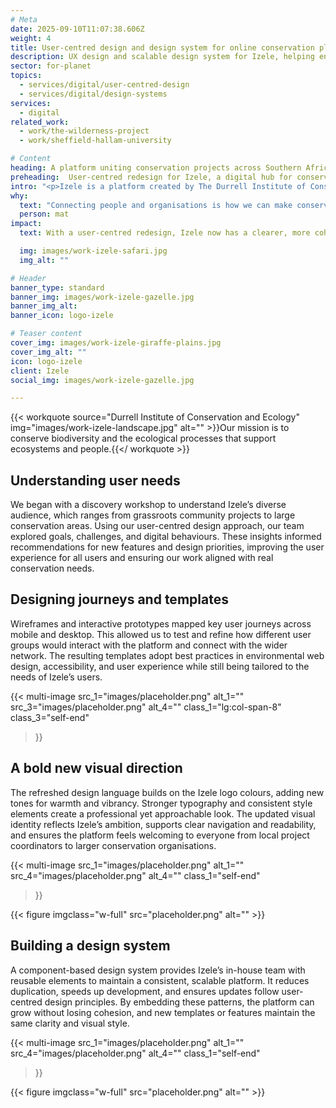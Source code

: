```yaml
---
# Meta
date: 2025-09-10T11:07:38.606Z
weight: 4
title: User-centred design and design system for online conservation platform
description: UX design and scalable design system for Izele, helping environmental organisations collaborate and share knowledge.
sector: for-planet
topics:
  - services/digital/user-centred-design
  - services/digital/design-systems
services:
  - digital
related_work:
  - work/the-wilderness-project
  - work/sheffield-hallam-university

# Content
heading: A platform uniting conservation projects across Southern Africa
preheading:  User-centred redesign for Izele, a digital hub for conservation organisations
intro: "<p>Izele is a platform created by The Durrell Institute of Conservation and Ecology (DICE), part of the University of Kent. It connects conservation areas, groups, businesses and projects, enabling them to share news, resources, and expertise. By providing free web pages to smaller organisations, Izele helps grassroots initiatives become part of a wider network, amplifying their impact and visibility.</p>"
why:
  text: "Connecting people and organisations is how we can make conservation stronger, lasting and more effective."
  person: mat
impact:
  text: With a user-centred redesign, Izele now has a clearer, more cohesive platform that empowers conservation groups across Southern Africa to tell their stories and share expertise. By strengthening collaboration and visibility, the platform is helping local projects contribute to a growing, interconnected conservation movement.

  img: images/work-izele-safari.jpg
  img_alt: ""

# Header
banner_type: standard
banner_img: images/work-izele-gazelle.jpg
banner_img_alt: 
banner_icon: logo-izele

# Teaser content
cover_img: images/work-izele-giraffe-plains.jpg
cover_img_alt: ""
icon: logo-izele
client: Izele
social_img: images/work-izele-gazelle.jpg

---
```


{{< workquote source="Durrell Institute of Conservation and Ecology" img="images/work-izele-landscape.jpg" alt="" >}}Our mission is to conserve biodiversity and the ecological processes that support ecosystems and people.{{</ workquote >}}

<!-- Text left -->
<div class="w-full grid grid-cols-12 gap-x-2.5 gap-y-6 lg:gap-6 xl:gap-8">
  <div class="prose col-span-full lg:col-span-8">

  ## Understanding user needs

  We began with a discovery workshop to understand Izele’s diverse audience, which ranges from grassroots community projects to large conservation areas. Using our user-centred design approach, our team explored goals, challenges, and digital behaviours. These insights informed recommendations for new features and design priorities, improving the user experience for all users and ensuring our work aligned with real conservation needs.

  </div>
</div>

<!-- Text left -->
<div class="w-full grid grid-cols-12 gap-x-2.5 gap-y-6 lg:gap-6 xl:gap-8 section">
  <div class="prose col-span-full lg:col-span-8">

  ## Designing journeys and templates

  Wireframes and interactive prototypes mapped key user journeys across mobile and desktop. This allowed us to test and refine how different user groups would interact with the platform and connect with the wider network. The resulting templates adopt best practices in environmental web design, accessibility, and user experience while still being tailored to the needs of Izele’s users.
   
  </div>
</div>

{{< multi-image
  src_1="images/placeholder.png" alt_1=""
  src_3="images/placeholder.png" alt_4=""
  class_1="lg:col-span-8"
  class_3="self-end"
  >}}


<!-- Text right -->
<div class="w-full grid grid-cols-12 gap-x-2.5 gap-y-6 lg:gap-6 xl:gap-8 section">
  <div class="prose col-span-full lg:col-span-8 lg:col-start-5">

  ## A bold new visual direction

  The refreshed design language builds on the Izele logo colours, adding new tones for warmth and vibrancy. Stronger typography and consistent style elements create a professional yet approachable look. The updated visual identity reflects Izele’s ambition, supports clear navigation and readability, and ensures the platform feels welcoming to everyone from local project coordinators to larger conservation organisations.

   
  </div>
</div>

{{< multi-image
  src_1="images/placeholder.png" alt_1=""
  src_4="images/placeholder.png" alt_4=""
  class_1="self-end"
  >}}


{{< figure imgclass="w-full" src="placeholder.png" alt="" >}}


<!-- Text left -->
<div class="w-full grid grid-cols-12 gap-x-2.5 gap-y-6 lg:gap-6 xl:gap-8 section">
  <div class="prose col-span-full lg:col-span-8">

  ## Building a design system

  A component-based design system provides Izele’s in-house team with reusable elements to maintain a consistent, scalable platform. It reduces duplication, speeds up development, and ensures updates follow user-centred design principles. By embedding these patterns, the platform can grow without losing cohesion, and new templates or features maintain the same clarity and visual style.
   
  </div>
</div>

{{< multi-image
  src_1="images/placeholder.png" alt_1=""
  src_4="images/placeholder.png" alt_4=""
  class_1="self-end"
  >}}


{{< figure imgclass="w-full" src="placeholder.png" alt="" >}}

